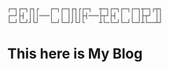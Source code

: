 ```
┌─┐┌─┐┌┐┌   ┌─┐┌─┐┌┐┌┌─┐  ┬─┐┌─┐┌─┐┌─┐┬─┐┌┬┐
┌─┘├┤ │││───│  │ ││││├┤───├┬┘├┤ │  │ │├┬┘ ││
└─┘└─┘┘└┘   └─┘└─┘┘└┘└    ┴└─└─┘└─┘└─┘┴└──┴┘
```
# This here is My Blog
